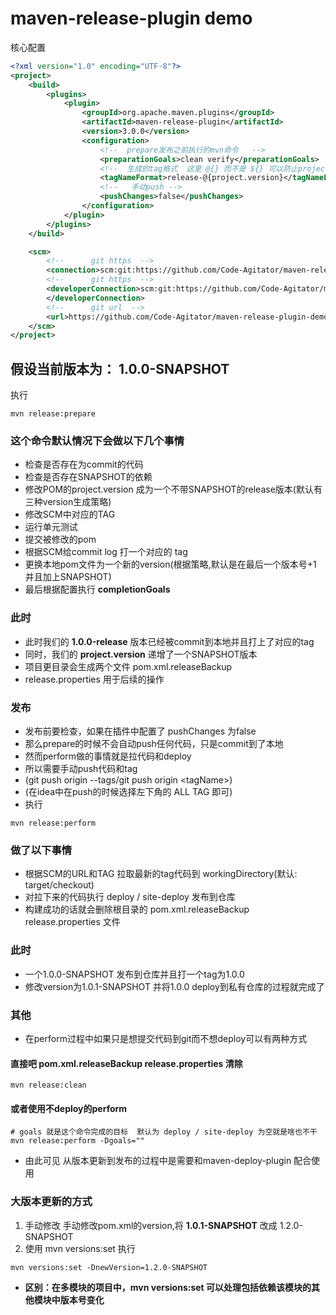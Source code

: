 # maven-release-plugin demo

核心配置

```xml
<?xml version="1.0" encoding="UTF-8"?>
<project>
    <build>
        <plugins>
            <plugin>
                <groupId>org.apache.maven.plugins</groupId>
                <artifactId>maven-release-plugin</artifactId>
                <version>3.0.0</version>
                <configuration>
                    <!--  prepare发布之前执行的mvn命令   -->
                    <preparationGoals>clean verify</preparationGoals>
                    <!--  生成的tag格式  这里 @{} 而不是 ${} 可以防止project.version被其他方式覆盖 -->
                    <tagNameFormat>release-@{project.version}</tagNameFormat>
                    <!--   手动push -->
                    <pushChanges>false</pushChanges>
                </configuration>
            </plugin>
        </plugins>
    </build>

    <scm>
        <!--      git https  -->
        <connection>scm:git:https://github.com/Code-Agitator/maven-release-plugin-demo.git</connection>
        <!--      git https  -->
        <developerConnection>scm:git:https://github.com/Code-Agitator/maven-release-plugin-demo.git
        </developerConnection>
        <!--      git url  -->
        <url>https://github.com/Code-Agitator/maven-release-plugin-demo</url>
    </scm>
</project>
```

## 假设当前版本为： **1.0.0-SNAPSHOT**
执行
```shell
mvn release:prepare
```
### 这个命令默认情况下会做以下几个事情
* 检查是否存在为commit的代码
* 检查是否存在SNAPSHOT的依赖
* 修改POM的project.version 成为一个不带SNAPSHOT的release版本(默认有三种version生成策略)
* 修改SCM中对应的TAG
* 运行单元测试
* 提交被修改的pom
* 根据SCM给commit log 打一个对应的 tag
* 更换本地pom文件为一个新的version(根据策略,默认是在最后一个版本号+1 并且加上SNAPSHOT)
* 最后根据配置执行 **completionGoals**
###  此时
* 此时我们的 **1.0.0-release** 版本已经被commit到本地并且打上了对应的tag
* 同时，我们的 **project.version** 递增了一个SNAPSHOT版本
* 项目更目录会生成两个文件 pom.xml.releaseBackup  
* release.properties 用于后续的操作

### 发布
* 发布前要检查，如果在插件中配置了 pushChanges 为false
* 那么prepare的时候不会自动push任何代码，只是commit到了本地
* 然而perform做的事情就是拉代码和deploy
* 所以需要手动push代码和tag
* (git push origin --tags/git push origin \<tagName>)
* (在idea中在push的时候选择左下角的 ALL TAG 即可)
* 执行
```shell
mvn release:perform
```

### 做了以下事情
* 根据SCM的URL和TAG 拉取最新的tag代码到 workingDirectory(默认: target/checkout)
* 对拉下来的代码执行 deploy / site-deploy 发布到仓库
* 构建成功的话就会删除根目录的 pom.xml.releaseBackup release.properties 文件

### 此时
* 一个1.0.0-SNAPSHOT 发布到仓库并且打一个tag为1.0.0
* 修改version为1.0.1-SNAPSHOT 并将1.0.0 deploy到私有仓库的过程就完成了

### 其他
* 在perform过程中如果只是想提交代码到git而不想deploy可以有两种方式
#### 直接吧 pom.xml.releaseBackup release.properties 清除
```shell
mvn release:clean
```
#### 或者使用不deploy的perform
```shell
# goals 就是这个命令完成的目标  默认为 deploy / site-deploy 为空就是啥也不干
mvn release:perform -Dgoals=""
```
* 由此可见 从版本更新到发布的过程中是需要和maven-deploy-plugin 配合使用

### 大版本更新的方式
1. 手动修改
手动修改pom.xml的version,将 **1.0.1-SNAPSHOT** 改成 1.2.0-SNAPSHOT 
2. 使用 mvn versions:set
执行
```shell
mvn versions:set -DnewVersion=1.2.0-SNAPSHOT 
```
* **区别：在多模块的项目中，mvn versions:set 可以处理包括依赖该模块的其他模块中版本号变化**


